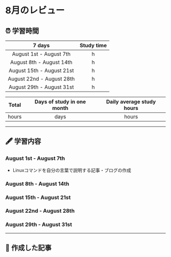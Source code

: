 # 8月のレビュー
## ⏰ 学習時間
| 7 days | Study time |
| :---: | :---: |
| August 1st - August 7th |  h |
| August 8th - August 14th |  h |
| August 15th - August 21st |  h |
| August 22nd - August 28th |  h |
| August 29th - August 31st |  h |

| Total | Days of study in one month | Daily average study hours |
| :---: | :---: | :---: |
|  hours |  days |  hours |
---
## 🖋️ 学習内容
### August 1st - August 7th
- Linuxコマンドを自分の言葉で説明する記事・ブログの作成
### August 8th - August 14th
### August 15th - August 21st
### August 22nd - August 28th
### August 29th - August 31st
---
## 📰 作成した記事

